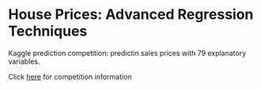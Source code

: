 
# House Prices: Advanced Regression Techniques

Kaggle prediction competition: predictin sales prices with 79 explanatory variables.

Click [here](https://www.kaggle.com/c/house-prices-advanced-regression-techniques) for competition information
